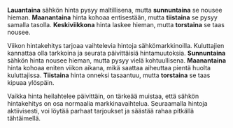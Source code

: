 **Lauantaina** sähkön hinta pysyy maltillisena, mutta **sunnuntaina** se nousee hieman. **Maanantaina** hinta kohoaa entisestään, mutta **tiistaina** se pysyy samalla tasolla. **Keskiviikkona** hinta laskee hieman, mutta **torstaina** se taas nousee.

Viikon hintakehitys tarjoaa vaihtelevia hintoja sähkömarkkinoilla. Kuluttajien kannattaa olla tarkkoina ja seurata päivittäisiä hintamuutoksia. **Sunnuntaina** sähkön hinta nousee hieman, mutta pysyy vielä kohtuullisena. **Maanantaina** hinta kohoaa eniten viikon aikana, mikä saattaa aiheuttaa pientä huolta kuluttajissa. **Tiistaina** hinta onneksi tasaantuu, mutta **torstaina** se taas kipuaa ylöspäin.

Vaikka hinta heilahtelee päivittäin, on tärkeää muistaa, että sähkön hintakehitys on osa normaalia markkinavaihtelua. Seuraamalla hintoja aktiivisesti, voi löytää parhaat tarjoukset ja säästää rahaa pitkällä tähtäimellä.